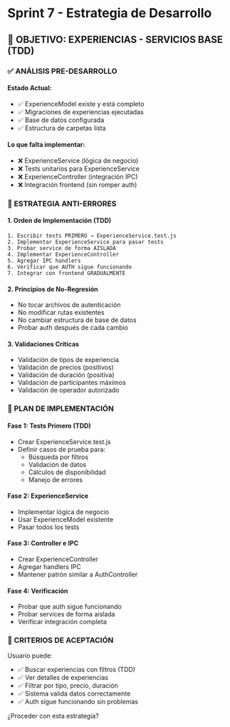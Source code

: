 # Sprint 7 - Estrategia de Desarrollo

## 🎯 OBJETIVO: EXPERIENCIAS - SERVICIOS BASE (TDD)

### **✅ ANÁLISIS PRE-DESARROLLO**

#### Estado Actual:

- ✅ ExperienceModel existe y está completo
- ✅ Migraciones de experiencias ejecutadas
- ✅ Base de datos configurada
- ✅ Estructura de carpetas lista

#### Lo que falta implementar:

- ❌ ExperienceService (lógica de negocio)
- ❌ Tests unitarios para ExperienceService
- ❌ ExperienceController (integración IPC)
- ❌ Integración frontend (sin romper auth)

### **🚀 ESTRATEGIA ANTI-ERRORES**

#### 1. **Orden de Implementación (TDD)**

```
1. Escribir tests PRIMERO → ExperienceService.test.js
2. Implementar ExperienceService para pasar tests
3. Probar service de forma AISLADA
4. Implementar ExperienceController
5. Agregar IPC handlers
6. Verificar que AUTH sigue funcionando
7. Integrar con frontend GRADUALMENTE
```

#### 2. **Principios de No-Regresión**

- No tocar archivos de autenticación
- No modificar rutas existentes
- No cambiar estructura de base de datos
- Probar auth después de cada cambio

#### 3. **Validaciones Críticas**

- Validación de tipos de experiencia
- Validación de precios (positivos)
- Validación de duración (positiva)
- Validación de participantes máximos
- Validación de operador autorizado

### **📝 PLAN DE IMPLEMENTACIÓN**

#### **Fase 1: Tests Primero (TDD)**

- Crear ExperienceService.test.js
- Definir casos de prueba para:
  - Búsqueda por filtros
  - Validación de datos
  - Cálculos de disponibilidad
  - Manejo de errores

#### **Fase 2: ExperienceService**

- Implementar lógica de negocio
- Usar ExperienceModel existente
- Pasar todos los tests

#### **Fase 3: Controller e IPC**

- Crear ExperienceController
- Agregar handlers IPC
- Mantener patrón similar a AuthController

#### **Fase 4: Verificación**

- Probar que auth sigue funcionando
- Probar services de forma aislada
- Verificar integración completa

### **🎯 CRITERIOS DE ACEPTACIÓN**

Usuario puede:

- ✅ Buscar experiencias con filtros (TDD)
- ✅ Ver detalles de experiencias
- ✅ Filtrar por tipo, precio, duración
- ✅ Sistema valida datos correctamente
- ✅ Auth sigue funcionando sin problemas

¿Proceder con esta estrategia?
